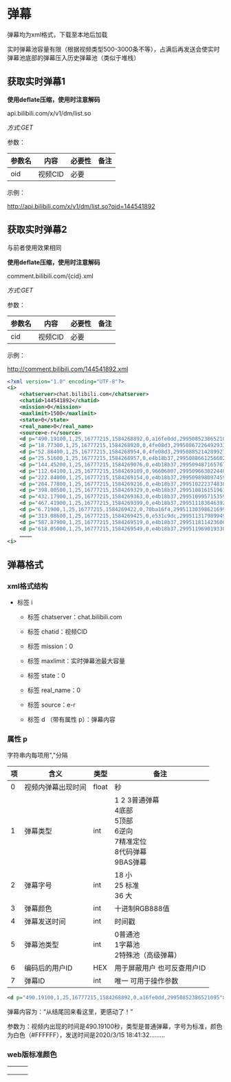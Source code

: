 # 弹幕

弹幕均为xml格式，下载至本地后加载

实时弹幕池容量有限（根据视频类型500-3000条不等），占满后再发送会使实时弹幕池底部的弹幕压入历史弹幕池（类似于堆栈）

## 获取实时弹幕1

**使用deflate压缩，使用时注意解码**

api.bilibili.com/x/v1/dm/list.so

*方式:GET*

参数：

| 参数名 | 内容    | 必要性 | 备注 |
| ------ | ------- | ------ | ---- |
| oid    | 视频CID | 必要   |      |

示例：

http://api.bilibili.com/x/v1/dm/list.so?oid=144541892 

## 获取实时弹幕2

与前者使用效果相同

**使用deflate压缩，使用时注意解码**

comment.bilibili.com/{cid}.xml

*方式:GET*

参数：

| 参数名 | 内容    | 必要性 | 备注 |
| ------ | ------- | ------ | ---- |
| cid    | 视频CID | 必要   |      |

示例：

http://comment.bilibili.com/144541892.xml

```xml
<?xml version="1.0" encoding="UTF-8"?>
<i>
    <chatserver>chat.bilibili.com</chatserver>
    <chatid>144541892</chatid>
    <mission>0</mission>
    <maxlimit>1500</maxlimit>
    <state>0</state>
    <real_name>0</real_name>
    <source>e-r</source>
    <d p="490.19100,1,25,16777215,1584268892,0,a16fe0dd,29950852386521095">从结尾回来看这里，更感动了！</d>
    <d p="18.77300,1,25,16777215,1584268920,0,4fe08d3,29950867226492933">咦三体居然还有动画</d>
    <d p="52.88400,1,25,16777215,1584268954,0,4fe08d3,29950885214289927">哈哈哈哈开心</d>
    <d p="25.51600,1,25,16777215,1584268957,0,e4b18b37,29950886612566021">红岸么</d>
    <d p="144.45200,1,25,16777215,1584269076,0,e4b18b37,29950948716576775">我就是想看我的世界里水滴长啥样</d>
    <d p="112.64100,1,25,16777215,1584269109,0,96606007,29950966302244871">有手指？</d>
    <d p="222.84000,1,25,16777215,1584269154,0,e4b18b37,29950989809745923">侦测到在途的聚变打击</d>
    <d p="284.77800,1,25,16777215,1584269216,0,e4b18b37,29951022237483011">都是虫子</d>
    <d p="398.00500,1,25,16777215,1584269329,0,e4b18b37,29951081615196163">ocean</d>
    <d p="432.17900,1,25,16777215,1584269363,0,e4b18b37,29951099571535943">村民，哼~</d>
    <d p="467.41900,1,25,16777215,1584269399,0,e4b18b37,29951118364639237">黄河之水天上来</d>
    <d p="6.71900,1,25,16777215,1584269422,0,70ba16f4,29951130398621699">镇站之宝</d>
    <d p="313.08600,1,25,16777215,1584269425,0,e531c9dc,29951131798994947">这水</d>
    <d p="587.87900,1,25,16777215,1584269519,0,e4b18b37,29951181142360071">海的那边是什么</d>
    <d p="618.05000,1,25,16777215,1584269549,0,e4b18b37,29951196901933061">折跃门准备完毕</d>
    …………
<i>
```



## 弹幕格式

### xml格式结构

- 标签 i

  - 标签 chatserver：chat.bilibili.com
  - 标签 chatid：视频CID
  - 标签 mission：0
  - 标签 maxlimit：实时弹幕池最大容量
  - 标签 state：0
  - 标签 real_name：0
  - 标签 source：e-r

  - 标签 d （带有属性 p）：弹幕内容

### 属性 p

字符串内每项用","分隔

| 项   | 含义               | 类型  | 备注                                                         |
| ---- | ------------------ | ----- | ------------------------------------------------------------ |
| 0    | 视频内弹幕出现时间 | float | 秒                                                           |
| 1    | 弹幕类型           | int   | 1 2 3普通弹幕<br />4底部<br />5顶部<br />6逆向<br />7精准定位<br />8代码弹幕<br />9BAS弹幕 |
| 2    | 弹幕字号           | int   | 18 小<br />25 标准<br />36 大                                |
| 3    | 弹幕颜色           | int   | 十进制RGB888值                                               |
| 4    | 弹幕发送时间       | int   | 时间戳                                                       |
| 5    | 弹幕池类型         | int   | 0普通池<br />1字幕池<br />2特殊池（高级弹幕）                |
| 6    | 编码后的用户ID     | HEX   | 用于屏蔽用户  也可反查用户ID                                 |
| 7    | 弹幕ID             | int   | 唯一  可用于操作参数                                         |

```xml
<d p="490.19100,1,25,16777215,1584268892,0,a16fe0dd,29950852386521095">从结尾回来看这里，更感动了！</d>
```

弹幕内容为：“从结尾回来看这里，更感动了！”

参数为：视频内出现的时间是490.19100秒，类型是普通弹幕，字号为标准，颜色为白色（#FFFFFF），发送时间是2020/3/15 18:41:32.........

### web版标准颜色

|      |      |      |
| ---- | ---- | ---- |
|      |      |      |
|      |      |      |
|      |      |      |

